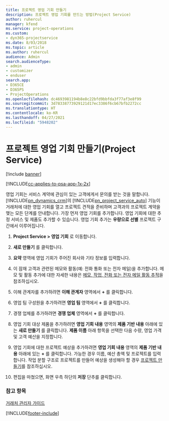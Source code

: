 ```yaml
---
title: 프로젝트 영업 기회 만들기
description: 프로젝트 영업 기회를 만드는 방법(Project Service)
author: ruhercul
manager: kfend
ms.service: project-operations
ms.custom:
- dyn365-projectservice
ms.date: 8/03/2018
ms.topic: article
ms.author: ruhercul
audience: Admin
search.audienceType:
- admin
- customizer
- enduser
search.app:
- D365CE
- D365PS
- ProjectOperations
ms.openlocfilehash: dc4693981194b8e8c22bfd9bbfda3f77af3e8f99
ms.sourcegitcommit: 3d78338773929121d17ec3386f6cb67bfb2272cc
ms.translationtype: HT
ms.contentlocale: ko-KR
ms.lasthandoff: 04/27/2021
ms.locfileid: "5948202"
---
```

# <a name="create-a-project-opportunity-project-service"></a>프로젝트 영업 기회 만들기(Project Service)

[!include [banner](../includes/psa-now-project-operations.md)]

[!INCLUDE[cc-applies-to-psa-app-1x-2x](../includes/cc-applies-to-psa-app-1x-2x.md)]

영업 기회는 서비스 계약에 관심이 있는 고객에게서 문의를 받는 것을 말합니다. [!INCLUDE[pn_dynamics_crm](../includes/pn-dynamics-crm.md)]의 [!INCLUDE[pn_project_service_auto](../includes/pn-project-service-auto.md)] 기능이 거래처에 대한 영업 기회를 열고 프로젝트 견적을 준비하며 고객과의 프로젝트 계약을 맺는 모든 단계를 안내합니다. 가장 먼저 영업 기회를 추가합니다. 영업 기회에 대한 추정 서비스 및 제품도 추가할 수 있습니다. 영업 기회 추가는 **우량으로 선별** 프로젝트 구간에서 이루어집니다.  
  
1.  **Project Service > 영업 기회** 로 이동합니다.  
  
2.  **새로 만들기** 를 클릭합니다.  
  
3.  **요약** 영역에 영업 기회가 주어진 회사와 기타 정보를 입력합니다.  
  
4.  이 잠재 고객과 관련된 메모와 활동(예: 전화 통화 또는 전자 메일)을 추가합니다. 메모 및 활동 추가에 대한 자세한 내용은 [메모, 작업, 전화 또는 전자 메일 활동 추적](/dynamics365/customerengagement/on-premises/basics/work-with-activities)을 참조하십시오.  
  
5.  이해 관계자를 추가하려면 **이해 관계자** 영역에서 **+** 를 클릭합니다.  
  
6.  영업 팀 구성원을 추가하려면 **영업 팀** 영역에서 **+** 를 클릭합니다.  
  
7.  경쟁 업체를 추가하려면 **경쟁 업체** 영역에서 **+** 를 클릭합니다.  
  
8.  영업 기회 대상 제품을 추가하려면 **영업 기회 내용** 영역의 **제품 기반 내용** 아래에 있는 **새로 만들기** 를 클릭합니다. **제품 이름** 아래 항목을 선택한 다음 수량, 영업 가격 및 고객 예산을 지정합니다.  
  
9. 영업 기회에 대한 프로젝트 예상을 추가하려면 **영업 기회 내용** 영역의 **제품 기반 내용** 아래에 있는 **+** 를 클릭합니다. 가능한 경우 이름, 예산 총액 및 프로젝트를 입력합니다. 작업 분할 구조로 프로젝트를 만들어 예상을 생성해야 할 경우 [프로젝트 만들기](../psa/create-project.md)를 참조하십시오.  
  
10. 편집을 마쳤으면, 화면 우측 하단의 **저장** 단추를 클릭합니다.  
  
### <a name="see-also"></a>참고 항목  
 [거래처 관리자 가이드](../psa/account-manager-guide.md)


[!INCLUDE[footer-include](../includes/footer-banner.md)]